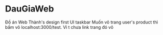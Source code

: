 # DauGiaWeb
Đồ án Web
Thành's design first UI taskbar
Muốn vô trang user's product thì bấm vô localhost:3000/test. Vì t chưa link trang đó vô
